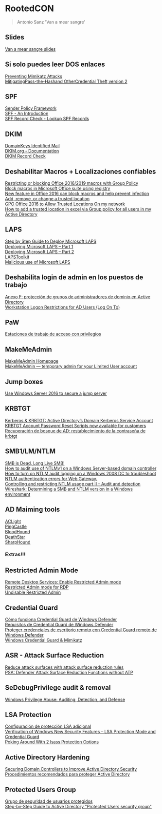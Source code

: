 # RootedCON
> Antonio Sanz 'Van a mear sangre'

## Slides
[Van a mear sangre slides](https://drive.google.com/file/d/1ldsxQbTb2Aeqo5M5LfMlhGQnyiqkKIHj)

## Si solo puedes leer DOS enlaces
[Preventing Mimikatz Attacks](https://medium.com/blue-team/preventing-mimikatz-attacks-ed283e7ebdd5)
<br>
[MitigatingPass-the-Hashand OtherCredential Theft,version 2](https://download.microsoft.com/download/7/7/A/77ABC5BD-8320-41AF-863C-6ECFB10CB4B9/Mitigating-Pass-the-Hash-Attacks-and-Other-Credential-Theft-Version-2.pdf)

## SPF 
[Sender Policy Framework](https://es.wikipedia.org/wiki/Sender_Policy_Framework)
<br>
[SPF - An Introduction](http://www.open-spf.org/Introduction/)
<br>
[SPF Record Check - Lookup SPF Records](https://mxtoolbox.com/spf.aspx) 

## DKIM
[DomainKeys Identified Mail](https://es.wikipedia.org/wiki/DomainKeys_Identified_Mail)
<br>
[DKIM.org - Documentation](http://dkim.org/)
<br>
[DKIM Record Check](https://www.dmarcanalyzer.com/es/dkim-3/dkim-record-check/)

## Deshabilitar Macros + Localizaciones confiables 
[Restricting or blocking Office 2016/2019 macros with Group Policy](https://4sysops.com/archives/restricting-or-blocking-office-2016-2019-macros-with-group-policy/)
<br>
[Block macros in Microsoft Office suite using registry](https://gist.github.com/PSJoshi/749cf1733217d8791cf956574a3583a2)
<br>
[New feature in Office 2016 can block macros and help prevent infection](https://www.microsoft.com/security/blog/2016/03/22/new-feature-in-office-2016-can-block-macros-and-help-prevent-infection/)
<br>
[Add, remove, or change a trusted location](https://support.office.com/en-us/article/add-remove-or-change-a-trusted-location-7ee1cdc2-483e-4cbb-bcb3-4e7c67147fb4)
<br>
[GPO Office 2016 to Allow Trusted Locations On my network](https://community.spiceworks.com/topic/2121992-gpo-office-2016-to-allow-trusted-locations-on-my-network)
<br>
[How to add a trusted location in excel via Group policy for all users in my Active Directory](https://social.technet.microsoft.com/Forums/en-US/605788fa-0ea9-4b6d-96fe-a944a1796ebd/how-to-add-a-trusted-location-in-excel-via-group-policy-for-all-users-in-my-active-directory?forum=mdopagpm)

## LAPS
[Step by Step Guide to Deploy Microsoft LAPS](https://gallery.technet.microsoft.com/step-by-step-deploy-local-7c9ef772/file/150657/1/Step%20by%20Step%20Guide%20to%20Deploy%20Microsoft%20LAPS.pdf)
<br>
[Deploying Microsoft LAPS – Part 1](https://blog.thesysadmins.co.uk/deploying-microsoft-laps-part-1.html)
<br>
[Deploying Microsoft LAPS – Part 2](https://blog.thesysadmins.co.uk/deploying-microsoft-laps-part-2.html)
<br>
[LAPSToolkit](https://github.com/leoloobeek/LAPSToolkit)
<br>
[Malicious use of Microsoft LAPS](https://akijosberryblog.wordpress.com/2019/01/01/malicious-use-of-microsoft-laps/) 

## Deshabilita login de admin en los puestos de trabajo 
[Anexo F: protección de grupos de administradores de dominio en Active Directory](https://docs.microsoft.com/es-es/windows-server/identity/ad-ds/plan/security-best-practices/appendix-f--securing-domain-admins-groups-in-active-directory)
<br>
[Workstation Logon Restrictions for AD Users (Log On To)](http://woshub.com/restrict-workstation-logon-ad-users/) 

## PaW
[Estaciones de trabajo de acceso con privilegios](https://docs.microsoft.com/es-es/windows-server/identity/securing-privileged-access/privileged-access-workstations) 

## MakeMeAdmin 
[MakeMeAdmin Homepage](https://makemeadmin.com/)
<br> 
[MakeMeAdmin — temporary admin for your Limited User account](https://blogs.msdn.microsoft.com/aaron_margosis/2004/07/24/makemeadmin-temporary-admin-for-your-limited-user-account/) 

## Jump boxes 
[Use Windows Server 2016 to secure a jump server](https://blogs.technet.microsoft.com/datacentersecurity/2017/02/02/use-windows-server-2016-to-secure-a-jump-server/) 

## KRBTGT 
[Kerberos & KRBTGT: Active Directory’s Domain Kerberos Service Account](https://adsecurity.org/?p=483)
<br> 
[KRBTGT Account Password Reset Scripts now available for customers](https://www.microsoft.com/security/blog/2015/02/11/krbtgt-account-password-reset-scripts-now-available-for-customers/) 
<br>
[Recuperación de bosque de AD: restablecimiento de la contraseña de krbtgt](https://docs.microsoft.com/es-es/windows-server/identity/ad-ds/manage/ad-forest-recovery-resetting-the-krbtgt-password)

## SMB1/LM/NTLM
[SMB is Dead, Long Live SMB!](https://techcommunity.microsoft.com/t5/storage-at-microsoft/smb-is-dead-long-live-smb/ba-p/1185401)
<br>
[How to audit use of NTLMv1 on a Windows Server-based domain controller](https://support.microsoft.com/en-us/help/4090105/how-to-audit-domain-controller-use-of-ntlmv1-and-ntlmv2) 
<br>
[How to turn on NTLM audit logging on a Windows 2008 DC to troubleshoot NTLM authentication errors for Web Gateway.](https://support.symantec.com/us/en/article.howto79508.html)
<br>
[Controlling and restricting NTLM usage part II - Audit and detection](https://secpfe.com/wordpress/en/2017/03/02/controlling-and-restricting-ntlm-usage-part-ii-audit-and-detection/) 
<br>
[Wireshark: Determining a SMB and NTLM version in a Windows environment](https://richardkok.wordpress.com/2011/02/03/wireshark-determining-a-smb-and-ntlm-version-in-a-windows-environment/) 

## AD Maiming tools 
[ACLight](https://github.com/cyberark/ACLight)
<br>
[PingCastle](https://www.pingcastle.com/)
<br>
[BloodHound](https://github.com/BloodHoundAD/BloodHound)
<br>
[DeathStar](https://github.com/byt3bl33d3r/DeathStar)
<br>
[SharpHound](https://github.com/BloodHoundAD/SharpHound)

### Extras!!! 

## Restricted Admin Mode 
[Remote Desktop Services: Enable Restricted Admin mode](https://social.technet.microsoft.com/wiki/contents/articles/32905.remote-desktop-services-enable-restricted-admin-mode.aspx)
<br>
[Restricted Admin mode for RDP](https://blog.ahasayen.com/restricted-admin-mode-for-rdp/)
<br>
[Undisable Restricted Admin](https://labs.f-secure.com/blog/undisable/)

## Credential Guard 
[Cómo funciona Credential Guard de Windows Defender](https://docs.microsoft.com/es-es/windows/security/identity-protection/credential-guard/credential-guard-how-it-works)
<br>
[Requisitos de Credential Guard de Windows Defender](https://docs.microsoft.com/es-es/windows/security/identity-protection/credential-guard/credential-guard-requirements)
<br>
[Proteger credenciales de escritorio remoto con Credential Guard remoto de Windows Defender](https://docs.microsoft.com/es-es/windows/security/identity-protection/remote-credential-guard)
<br>
[Windows Credential Guard & Mimikatz](https://blog.nviso.eu/2018/01/09/windows-credential-guard-mimikatz/)

## ASR - Attack Surface Reduction
[Reduce attack surfaces with attack surface reduction rules](https://docs.microsoft.com/en-us/windows/security/threat-protection/microsoft-defender-atp/attack-surface-reduction)
<br>
[PSA: Defender Attack Surface Reduction Functions without ATP](https://www.reddit.com/r/sysadmin/comments/cr71sj/psa_defender_attack_surface_reduction_functions/)

## SeDebugPrivilege audit & removal 
[Windows Privilege Abuse: Auditing, Detection, and Defense](https://medium.com/palantir/windows-privilege-abuse-auditing-detection-and-defense-3078a403d74e)

## LSA Protection 
[Configuración de protección LSA adicional](https://docs.microsoft.com/es-es/windows-server/security/credentials-protection-and-management/configuring-additional-lsa-protection)
<br>
[Verification of Windows New Security Features – LSA Protection Mode and Credential Guard](https://blogs.jpcert.or.jp/en/2016/10/verification-of-ad9d.html)
<br>
[Poking Around With 2 lsass Protection Options](https://medium.com/red-teaming-with-a-blue-team-mentaility/poking-around-with-2-lsass-protection-options-880590a72b1a)

## Active Directory Hardening
[Securing Domain Controllers to Improve Active Directory Security](https://adsecurity.org/?p=3377)
<br>
[Procedimientos recomendados para proteger Active Directory](https://docs.microsoft.com/es-es/windows-server/identity/ad-ds/plan/security-best-practices/best-practices-for-securing-active-directory)

## Protected Users Group 
[Grupo de seguridad de usuarios protegidos](https://docs.microsoft.com/es-es/windows-server/security/credentials-protection-and-management/protected-users-security-group)
<br>
[Step-by-Step Guide to Active Directory "Protected Users security group"](http://www.rebeladmin.com/2019/07/step-step-guide-active-directory-protected-users-security-group/)